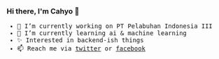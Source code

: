 ### Hi there, I'm Cahyo 👋
<samp>

- 🔭 I’m currently working on PT Pelabuhan Indonesia III
- 🌱 I’m currently learning ai & machine learning
- ✨ Interested in backend-ish things 
- 📫 Reach me via [twitter](https://twitter.com/cdw1id) or [facebook](https://www.facebook.com/cdw1.id/)

</samp>
